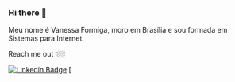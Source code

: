 ### Hi there 👋

Meu nome é Vanessa Formiga, moro em Brasília e sou formada em Sistemas para Internet. 

Reach me out 👇🏼

[![Linkedin Badge](https://img.shields.io/badge/-LinkedIn-blue?style=flat-square&logo=Linkedin&logoColor=white&link=https://www.linkedin.com/in/vanessaformiga/)](https://www.linkedin.com/in/vanessaformiga/) [
